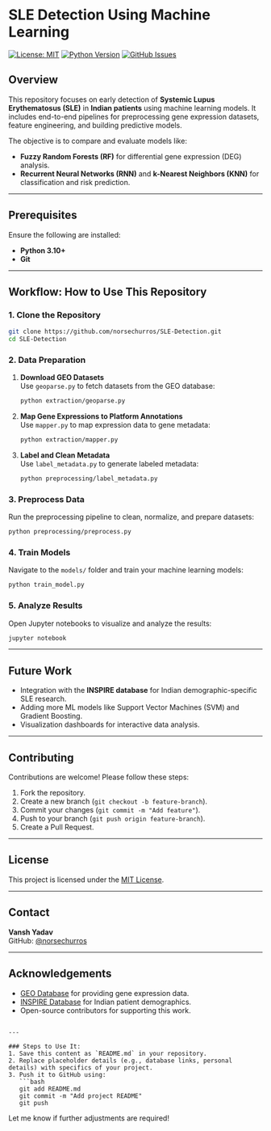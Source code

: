 
# SLE Detection Using Machine Learning

[![License: MIT](https://img.shields.io/badge/License-MIT-blue.svg)](https://opensource.org/licenses/MIT)
[![Python Version](https://img.shields.io/badge/Python-3.10%2B-green)](https://www.python.org/downloads/)
[![GitHub Issues](https://img.shields.io/github/issues/norsechurros/SLE-Detection)](https://github.com/norsechurros/SLE-Detection/issues)

## Overview

This repository focuses on early detection of **Systemic Lupus Erythematosus (SLE)** in **Indian patients** using machine learning models. It includes end-to-end pipelines for preprocessing gene expression datasets, feature engineering, and building predictive models.

The objective is to compare and evaluate models like:
- **Fuzzy Random Forests (RF)** for differential gene expression (DEG) analysis.
- **Recurrent Neural Networks (RNN)** and **k-Nearest Neighbors (KNN)** for classification and risk prediction.

---

## Prerequisites

Ensure the following are installed:
- **Python 3.10+**
- **Git**


---

## Workflow: How to Use This Repository

### 1. Clone the Repository
```bash
git clone https://github.com/norsechurros/SLE-Detection.git
cd SLE-Detection
```

### 2. Data Preparation

1. **Download GEO Datasets**  
   Use `geoparse.py` to fetch datasets from the GEO database:
   ```bash
   python extraction/geoparse.py
   ```

2. **Map Gene Expressions to Platform Annotations**  
   Use `mapper.py` to map expression data to gene metadata:
   ```bash
   python extraction/mapper.py
   ```

3. **Label and Clean Metadata**  
   Use `label_metadata.py` to generate labeled metadata:
   ```bash
   python preprocessing/label_metadata.py
   ```

### 3. Preprocess Data

Run the preprocessing pipeline to clean, normalize, and prepare datasets:
```bash
python preprocessing/preprocess.py
```

### 4. Train Models

Navigate to the `models/` folder and train your machine learning models:
```bash
python train_model.py
```

### 5. Analyze Results

Open Jupyter notebooks to visualize and analyze the results:
```bash
jupyter notebook
```

---

## Future Work

- Integration with the **INSPIRE database** for Indian demographic-specific SLE research.
- Adding more ML models like Support Vector Machines (SVM) and Gradient Boosting.
- Visualization dashboards for interactive data analysis.

---

## Contributing

Contributions are welcome! Please follow these steps:
1. Fork the repository.
2. Create a new branch (`git checkout -b feature-branch`).
3. Commit your changes (`git commit -m "Add feature"`).
4. Push to your branch (`git push origin feature-branch`).
5. Create a Pull Request.

---

## License

This project is licensed under the [MIT License](LICENSE).

---

## Contact

**Vansh Yadav**  
GitHub: [@norsechurros](https://github.com/norsechurros)

---

## Acknowledgements

- [GEO Database](https://www.ncbi.nlm.nih.gov/geo/) for providing gene expression data.
- [INSPIRE Database](https://www.ncbi.nlm.nih.gov/) for Indian patient demographics.
- Open-source contributors for supporting this work.
```

---

### Steps to Use It:
1. Save this content as `README.md` in your repository.
2. Replace placeholder details (e.g., database links, personal details) with specifics of your project.
3. Push it to GitHub using:
   ```bash
   git add README.md
   git commit -m "Add project README"
   git push
   ```

Let me know if further adjustments are required!
